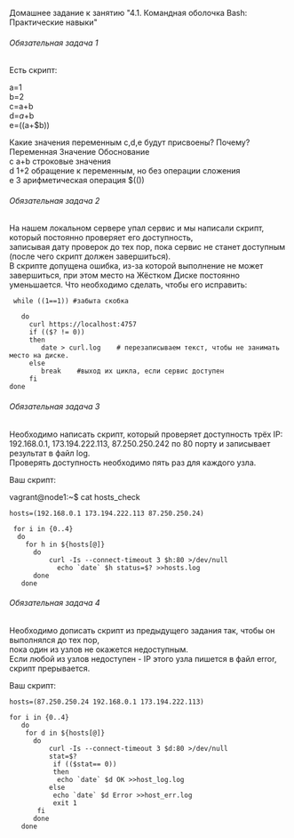 Домашнее задание к занятию "4.1. Командная оболочка Bash: Практические навыки"

###### Обязательная задача 1

Есть скрипт:

a=1<br>
b=2<br>
c=a+b<br>
d=$a+$b<br>
e=$(($a+$b))<br>

Какие значения переменным c,d,e будут присвоены? Почему?<br>
Переменная 	Значение 	Обоснование<br>
c 	           a+b 	      строковые значения<br>
d 	           1+2  	  обращение к переменным, но без операции сложения<br>
e 	            3  	      арифметическая операция $(())<br>

###### Обязательная задача 2

На нашем локальном сервере упал сервис и мы написали скрипт, который постоянно проверяет его доступность,<br>
записывая дату проверок до тех пор, пока сервис не станет доступным (после чего скрипт должен завершиться).<br>
В скрипте допущена ошибка, из-за которой выполнение не может завершиться, при этом место на Жёстком Диске постоянно уменьшается. Что необходимо сделать, чтобы его исправить:

     while ((1==1)) #забыта скобка

       do
	     curl https://localhost:4757
	     if (($? != 0))
         then
    	    date > curl.log    # перезаписываем текст, чтобы не занимать место на диске.
         else
            break    #выход их цикла, если сервис доступен
	     fi
    done

###### Обязательная задача 3<br>

Необходимо написать скрипт, который проверяет доступность трёх IP:<br>
192.168.0.1, 173.194.222.113, 87.250.250.242 по 80 порту и записывает результат в файл log.<br>
Проверять доступность необходимо пять раз для каждого узла.<br>

Ваш скрипт:

  vagrant@node1:~$ cat hosts_check

    hosts=(192.168.0.1 173.194.222.113 87.250.250.24)

     for i in {0..4}
      do
        for h in ${hosts[@]}
          do
              curl -Is --connect-timeout 3 $h:80 >/dev/null
                echo `date` $h status=$? >>hosts.log
          done
       done



###### Обязательная задача 4

Необходимо дописать скрипт из предыдущего задания так, чтобы он выполнялся до тех пор,<br>
пока один из узлов не окажется недоступным.<br>
Если любой из узлов недоступен - IP этого узла пишется в файл error, скрипт прерывается.<br>

Ваш скрипт:


    hosts=(87.250.250.24 192.168.0.1 173.194.222.113)

    for i in {0..4}
       do
        for d in ${hosts[@]}
          do
              curl -Is --connect-timeout 3 $d:80 >/dev/null
              stat=$?
               if (($stat== 0))
               then
                echo `date` $d OK >>host_log.log
              else
               echo `date` $d Error >>host_err.log
               exit 1
           fi
          done
       done
